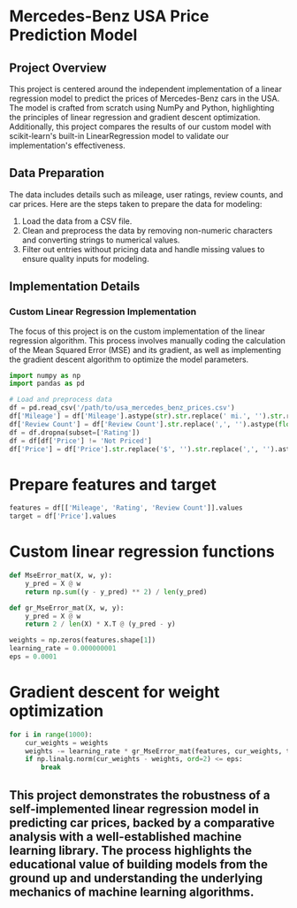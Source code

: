 # Mercedes-Benz USA Price Prediction Model

## Project Overview

This project is centered around the independent implementation of a linear regression model to predict the prices of Mercedes-Benz cars in the USA. The model is crafted from scratch using NumPy and Python, highlighting the principles of linear regression and gradient descent optimization. Additionally, this project compares the results of our custom model with scikit-learn's built-in LinearRegression model to validate our implementation's effectiveness.

## Data Preparation

The data includes details such as mileage, user ratings, review counts, and car prices. Here are the steps taken to prepare the data for modeling:

1. Load the data from a CSV file.
2. Clean and preprocess the data by removing non-numeric characters and converting strings to numerical values.
3. Filter out entries without pricing data and handle missing values to ensure quality inputs for modeling.

## Implementation Details

### Custom Linear Regression Implementation

The focus of this project is on the custom implementation of the linear regression algorithm. This process involves manually coding the calculation of the Mean Squared Error (MSE) and its gradient, as well as implementing the gradient descent algorithm to optimize the model parameters.

```python
import numpy as np
import pandas as pd

# Load and preprocess data
df = pd.read_csv('/path/to/usa_mercedes_benz_prices.csv')
df['Mileage'] = df['Mileage'].astype(str).str.replace(' mi.', '').str.replace(',', '').astype(float)
df['Review Count'] = df['Review Count'].str.replace(',', '').astype(float)
df = df.dropna(subset=['Rating'])
df = df[df['Price'] != 'Not Priced']
df['Price'] = df['Price'].str.replace('$', '').str.replace(',', '').astype(float)
```

# Prepare features and target
```python
features = df[['Mileage', 'Rating', 'Review Count']].values
target = df['Price'].values
```
# Custom linear regression functions
```python
def MseError_mat(X, w, y):
    y_pred = X @ w
    return np.sum((y - y_pred) ** 2) / len(y_pred)

def gr_MseError_mat(X, w, y):
    y_pred = X @ w
    return 2 / len(X) * X.T @ (y_pred - y)

weights = np.zeros(features.shape[1])
learning_rate = 0.000000001
eps = 0.0001
```
# Gradient descent for weight optimization
```python
for i in range(1000):
    cur_weights = weights
    weights -= learning_rate * gr_MseError_mat(features, cur_weights, target)
    if np.linalg.norm(cur_weights - weights, ord=2) <= eps:
        break
```
## This project demonstrates the robustness of a self-implemented linear regression model in predicting car prices, backed by a comparative analysis with a well-established machine learning library. The process highlights the educational value of building models from the ground up and understanding the underlying mechanics of machine learning algorithms.

